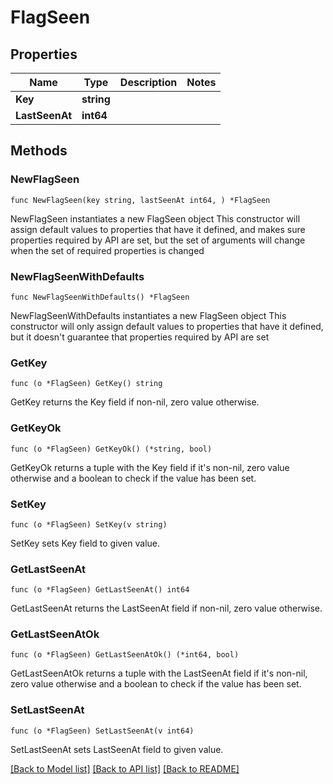 # FlagSeen

## Properties

Name | Type | Description | Notes
------------ | ------------- | ------------- | -------------
**Key** | **string** |  | 
**LastSeenAt** | **int64** |  | 

## Methods

### NewFlagSeen

`func NewFlagSeen(key string, lastSeenAt int64, ) *FlagSeen`

NewFlagSeen instantiates a new FlagSeen object
This constructor will assign default values to properties that have it defined,
and makes sure properties required by API are set, but the set of arguments
will change when the set of required properties is changed

### NewFlagSeenWithDefaults

`func NewFlagSeenWithDefaults() *FlagSeen`

NewFlagSeenWithDefaults instantiates a new FlagSeen object
This constructor will only assign default values to properties that have it defined,
but it doesn't guarantee that properties required by API are set

### GetKey

`func (o *FlagSeen) GetKey() string`

GetKey returns the Key field if non-nil, zero value otherwise.

### GetKeyOk

`func (o *FlagSeen) GetKeyOk() (*string, bool)`

GetKeyOk returns a tuple with the Key field if it's non-nil, zero value otherwise
and a boolean to check if the value has been set.

### SetKey

`func (o *FlagSeen) SetKey(v string)`

SetKey sets Key field to given value.


### GetLastSeenAt

`func (o *FlagSeen) GetLastSeenAt() int64`

GetLastSeenAt returns the LastSeenAt field if non-nil, zero value otherwise.

### GetLastSeenAtOk

`func (o *FlagSeen) GetLastSeenAtOk() (*int64, bool)`

GetLastSeenAtOk returns a tuple with the LastSeenAt field if it's non-nil, zero value otherwise
and a boolean to check if the value has been set.

### SetLastSeenAt

`func (o *FlagSeen) SetLastSeenAt(v int64)`

SetLastSeenAt sets LastSeenAt field to given value.



[[Back to Model list]](../README.md#documentation-for-models) [[Back to API list]](../README.md#documentation-for-api-endpoints) [[Back to README]](../README.md)


